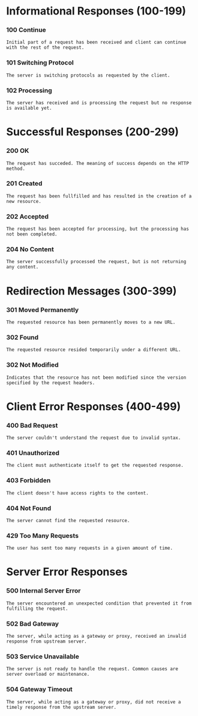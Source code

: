 # Informational Responses (100-199)
### 100 Continue
    Initial part of a request has been received and client can continue with the rest of the request.
### 101 Switching Protocol
    The server is switching protocols as requested by the client.
### 102 Processing
    The server has received and is processing the request but no response is available yet.

# Successful Responses (200-299) 
### 200 OK
    The request has succeded. The meaning of success depends on the HTTP method.
### 201 Created
    The request has been fullfilled and has resulted in the creation of a new resource.
### 202 Accepted
    The request has been accepted for processing, but the processing has not been completed.
### 204 No Content
    The server successfully processed the request, but is not returning any content.

# Redirection Messages (300-399)
### 301 Moved Permanently
    The requested resource has been permanently moves to a new URL.
### 302 Found
    The requested resource resided temporarily under a different URL.
### 302 Not Modified
    Indicates that the resource has not been modified since the version specified by the request headers.

# Client Error Responses (400-499)
### 400 Bad Request
    The server couldn't understand the request due to invalid syntax.
### 401 Unauthorized
    The client must authenticate itself to get the requested response.
### 403 Forbidden
    The client doesn't have access rights to the content.
### 404 Not Found
    The server cannot find the requested resource.
### 429 Too Many Requests
    The user has sent too many requests in a given amount of time.

# Server Error Responses
### 500 Internal Server Error
    The server encountered an unexpected condition that prevented it from fulfilling the request.
### 502 Bad Gateway
    The server, while acting as a gateway or proxy, received an invalid response from upstream server.
### 503 Service Unavailable
    The server is not ready to handle the request. Common causes are server overload or maintenance.
### 504 Gateway Timeout
    The server, while acting as a gateway or proxy, did not receive a timely response from the upstream server.
    